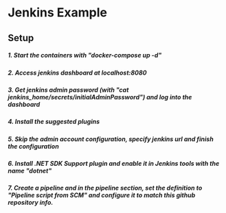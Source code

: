 # Jenkins Example

## Setup

##### 1. Start the containers with "docker-compose up -d"
##### 2. Access jenkins dashboard at localhost:8080
##### 3. Get jenkins admin password (with "cat jenkins_home/secrets/initialAdminPassword") and log into the dashboard
##### 4. Install the suggested plugins
##### 5. Skip the admin account configuration, specify jenkins url and finish the configuration
##### 6. Install .NET SDK Support plugin and enable it in Jenkins tools with the name "dotnet"
##### 7. Create a pipeline and in the pipeline section, set the definition to "Pipeline script from SCM" and configure it to match this github repository info.
